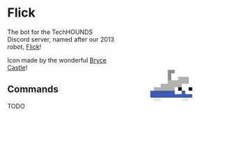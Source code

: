 # Flick

<img src="https://raw.githubusercontent.com/frc868/flick/master/icon.png" alt="Flick Icon" align="right" width="256px">

The bot for the TechHOUNDS Discord server, named after our 2013 robot, [Flick](https://youtu.be/8Ls_uvX_NXE)!

Icon made by the wonderful [Bryce Castle](https://bcastle.net)!

## Commands
TODO
